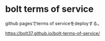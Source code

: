 # bolt terms of service

github pagesでterms of serviceをdeployする。

https://bolt37.github.io/bolt-terms-of-service/
